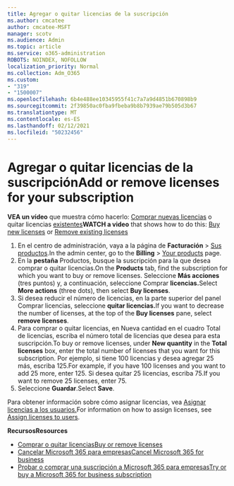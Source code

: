 ```yaml
---
title: Agregar o quitar licencias de la suscripción
ms.author: cmcatee
author: cmcatee-MSFT
manager: scotv
ms.audience: Admin
ms.topic: article
ms.service: o365-administration
ROBOTS: NOINDEX, NOFOLLOW
localization_priority: Normal
ms.collection: Adm_O365
ms.custom:
- "319"
- "1500007"
ms.openlocfilehash: 6b4e488ee10345955f41c7a7a9d4851b670898b9
ms.sourcegitcommit: 2f39850ac0fba9fbeba9b8b7939ae79b505d3b67
ms.translationtype: MT
ms.contentlocale: es-ES
ms.lasthandoff: 02/12/2021
ms.locfileid: "50232456"
---
```

# <a name="add-or-remove-licenses-for-your-subscription"></a><span data-ttu-id="980e3-102">Agregar o quitar licencias de la suscripción</span><span class="sxs-lookup"><span data-stu-id="980e3-102">Add or remove licenses for your subscription</span></span>

<span data-ttu-id="980e3-103">**VEA un vídeo** que muestra cómo hacerlo: [Comprar nuevas licencias](https://go.microsoft.com/fwlink/p/?linkid=2154857) o quitar licencias [existentes](https://go.microsoft.com/fwlink/p/?linkid=2154938)</span><span class="sxs-lookup"><span data-stu-id="980e3-103">**WATCH a video** that shows how to do this: [Buy new licenses](https://go.microsoft.com/fwlink/p/?linkid=2154857) or [Remove existing licenses](https://go.microsoft.com/fwlink/p/?linkid=2154938)</span></span>

1. <span data-ttu-id="980e3-104">En el centro de administración, vaya a la página de **Facturación** > [Sus productos](https://go.microsoft.com/fwlink/p/?linkid=842054).</span><span class="sxs-lookup"><span data-stu-id="980e3-104">In the admin center, go to the **Billing** > [Your products](https://go.microsoft.com/fwlink/p/?linkid=842054) page.</span></span>
2. <span data-ttu-id="980e3-105">En la **pestaña** Productos, busque la suscripción para la que desea comprar o quitar licencias.</span><span class="sxs-lookup"><span data-stu-id="980e3-105">On the **Products** tab, find the subscription for which you want to buy or remove licenses.</span></span> <span data-ttu-id="980e3-106">Seleccione **Más acciones** (tres puntos) y, a continuación, seleccione Comprar **licencias.**</span><span class="sxs-lookup"><span data-stu-id="980e3-106">Select **More actions** (three dots), then select **Buy licenses**.</span></span>
3. <span data-ttu-id="980e3-107">Si desea reducir el número de licencias, en  la parte superior del panel Comprar licencias, seleccione **quitar licencias.**</span><span class="sxs-lookup"><span data-stu-id="980e3-107">If you want to decrease the number of licenses, at the top of the **Buy licenses** pane, select **remove licenses**.</span></span>
4. <span data-ttu-id="980e3-108">Para comprar o quitar  licencias, en  Nueva cantidad en el cuadro Total de licencias, escriba el número total de licencias que desea para esta suscripción.</span><span class="sxs-lookup"><span data-stu-id="980e3-108">To buy or remove licenses, under **New quantity** in the **Total licenses** box, enter the total number of licenses that you want for this subscription.</span></span> <span data-ttu-id="980e3-109">Por ejemplo, si tiene 100 licencias y desea agregar 25 más, escriba 125.</span><span class="sxs-lookup"><span data-stu-id="980e3-109">For example, if you have 100 licenses and you want to add 25 more, enter 125.</span></span> <span data-ttu-id="980e3-110">Si desea quitar 25 licencias, escriba 75.</span><span class="sxs-lookup"><span data-stu-id="980e3-110">If you want to remove 25 licenses, enter 75.</span></span>
5. <span data-ttu-id="980e3-111">Seleccione **Guardar**.</span><span class="sxs-lookup"><span data-stu-id="980e3-111">Select **Save**.</span></span>

<span data-ttu-id="980e3-112">Para obtener información sobre cómo asignar licencias, vea [Asignar licencias a los usuarios.](https://docs.microsoft.com/microsoft-365/admin/manage/assign-licenses-to-users)</span><span class="sxs-lookup"><span data-stu-id="980e3-112">For information on how to assign licenses, see [Assign licenses to users](https://docs.microsoft.com/microsoft-365/admin/manage/assign-licenses-to-users).</span></span>

<span data-ttu-id="980e3-113">**Recursos**</span><span class="sxs-lookup"><span data-stu-id="980e3-113">**Resources**</span></span>
  
- [<span data-ttu-id="980e3-114">Comprar o quitar licencias</span><span class="sxs-lookup"><span data-stu-id="980e3-114">Buy or remove licenses</span></span>](https://docs.microsoft.com/microsoft-365/commerce/licenses/buy-licenses)
- [<span data-ttu-id="980e3-115">Cancelar Microsoft 365 para empresas</span><span class="sxs-lookup"><span data-stu-id="980e3-115">Cancel Microsoft 365 for business</span></span>](https://docs.microsoft.com/microsoft-365/commerce/subscriptions/cancel-your-subscription)
- [<span data-ttu-id="980e3-116">Probar o comprar una suscripción a Microsoft 365 para empresas</span><span class="sxs-lookup"><span data-stu-id="980e3-116">Try or buy a Microsoft 365 for business subscription</span></span>](https://docs.microsoft.com/microsoft-365/commerce/try-or-buy-microsoft-365)